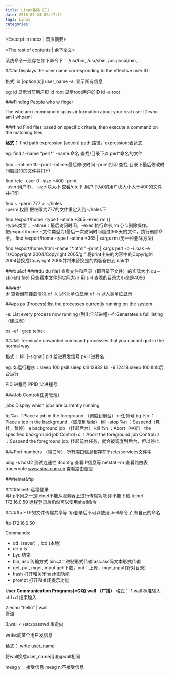 ```yaml
---
title: Linux基础（三）
date: 2016-07-24 00:17:11
tags: Linux
categories:
---
```

<Excerpt in index | 首页摘要> 
<!-- more -->
<The rest of contents | 余下全文>

系统命令一般存在如下命令下：
/usr/bin, /usr/sbin, /usr/local/bin,... 

###id
Displays the user name corresponding to the effective user ID .

格式: id [option(s)] user_name
-a: 显示所有信息

eg:
id          显示当前用户ID
id root 		显示root用户的ID
id  -a root

###Finding People 
who 
w 
finger 

The who am i command displays information about your real user ID 
who am I 
whoami  

###find
Find files based on specific criteria, then execute a command on the matching files 

**格式：**
find path expression [action] 
path:路径，expression:表达式.

eg:
find / -name “perl*”          -name:命名    	查找/目录下以 perl*命名的文件      

find . -mtime 10 –print 		 -mtime:最后修改时间  -print:打印	查找.目录下最后修改时间超过10的文件并打印 	

find /etc -user 0 –size +400 –print  
-user:用户ID，-size:块大小
查看/etc下 用户ID为0的用户块大小大于400的文件并打印

find ~ -perm 777 > ~/holes   
-perm:权限   把权限为777的文件重定入到~/holes下

find /export/home -type f -atime +365 -exec rm {} \
-type:类型 ，-atime：最后访问时间，-exec:执行命令,rm {} \\:删除操作。  把/export/home下文件类型为f最后一次访问时间超过365天的文件，执行删除命令。
find /export/home -type f -atime +365 |	 xargs rm (另一种删除方法)

find /export/home/html -name "*.html" -print | xargs perl -p -i .bak -e “s/Copyright 2004/Copyright 2005/g;”  将print出来的内容中的Copyright 2004替换成Copyright 2005并将未替换是的内容备份到.bak中

###du&df
####du
du file1 	查看文件和目录（即目录下文件）的实际大小
du –sk(-sh) file1 	只查看本文件的实际大小
用ls -l 查看的目录大小全是4096

####df	
df 查看但前挂载情况
df -k	以K为单位显示
df -h	以人类单位显示

###ps
ps (Process):list the processes currently running on the system .

-e: List every process now running (列出全部进程)
-f :Generates a full listing 			（建成表）

ps –ef | grep telnet 

###kill
Terminate unwanted command processes that you cannot quit in the normal way 

格式：
kill [-signal] pid  给进程发信号
pkill 进程名

eg: 
如运行程序：sleep 100
pkill sleep
kill 12932 
kill -9 12418 
sleep 100 &		&:后台运行	

PID		进程号 
PPID	父进程号

 ###Job Control(任务管理)

jobs 	Display which jobs are currently running 

fg %n ：Place a job in the foreground （调度到前台）   n:任务号
bg %n 	：Place a job in the background （调度到后台）
kill -stop %n ：Suspend（悬挂，暂停） a background job （挂起后台）
kill %n ：Abort（中断） the specified background job 
Control+c ：Abort the foreground job 
Control+z ：Suspend the foreground job. 挂起前台任务，就会被调度到后台，但以停止.

###Port numbers （端口号）
所有端口信息都存在于/etc/services文件中
 
ping -s host2 	测试连通性
ifconfig 		查看IP信息等
netstat –rn 		查看路由表
traceroute www.sina.com.cn 查看路由信息

###telnet&ftp

####telnet: 远程登录   
与ftp不同之一是telnet不能从服务器上进行传输功能 即不能下载
telnet 172.16.0.50  远程登录后仍然可以使用shell命令

####ftp
FTP的文件传输共享等	ftp登录后不可以使用shell命令了,有自己的命名

ftp 172.16.0.50

Commands: 

- cd（sever）, lcd (本地)
- dir   	= ls
- bye    结束
- bin, asc 	传输方式  bin:以二进制形式传输 asc:asc码文本形式传输  
- get, put, mget, mput 	get:下载，put：上传，mget,mput(针对目录)
- hash 	打开和关闭hash图功能
- prompt 打开和关闭提示功能 

**User Communication Programs(=QQ)**
**wall （广播）**
格式：
1.wall 
标准输入
 ctrl+d 结束输入 

2.echo "hello" | wall  
管道 

3.wall < /etc/passwd 
重定向 

write:向某个用户发信息

格式：
write user_name

将wall换成user_name用法与wall相同

mesg y ：接受信息
mesg n:不接受信息


